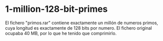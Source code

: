# 1-million-128-bit-primes
El fichero "primos.rar" contiene exactamente un millón de numeros primos, cuya longitud es exactamente de 128 bits por numero. El fichero original ocupaba 40 MB, por lo que he tenido que comprimirlo.
